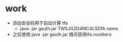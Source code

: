# work
  - 添加安全码用于自动计算 tfa
    - java -jar gauth.jar TWSJG2D4MC4LSDfA name
  - 之后使用 java -jar gauth.jar 既可获得tfa numbers
